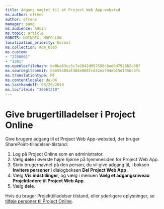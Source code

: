 ```yaml
---
title: Adgang nægtet til et Project Web App-websted
ms.author: efrene
author: efrene
manager: pamg
ms.audience: Admin
ms.topic: article
ROBOTS: NOINDEX, NOFOLLOW
localization_priority: Normal
ms.collection: Adm_O365
ms.custom:
- "2700001"
- "1381"
ms.openlocfilehash: be8ba63cc5c7a2042d997598c6ed5d792862c58f
ms.sourcegitcommit: b3e55405af384e868fcd32ea794eb15d1356c3fc
ms.translationtype: MT
ms.contentlocale: da-DK
ms.lasthandoff: 08/29/2019
ms.locfileid: "36661218"
---
```

# <a name="give-users-permissions-in-project-online"></a>Give brugertilladelser i Project Online

Give brugere adgang til et Project Web App-websted, der bruger SharePoint-tilladelser-tilstand:

1. Log på Project Online som en administrator.
2. Vælg **dele** i øverste højre hjørne på hjemmesiden for Project Web App.
3. Skriv brugernavnet på den person, du vil give adgang til, i boksen **Invitere personer** i dialogboksen **Del Project Web App** .
4. Vælg **Vis indstillinger**, og vælg i menuen **Vælg et adgangsniveau** **Projektledere til Project Web App**.
5. Vælg **dele**.

Hvis du bruger Projekttilladelser tilstand, eller yderligere oplysninger, se [tilføje personer til Project Online](https://docs.microsoft.com/projectonline/step-2-add-people-to-project-online).
